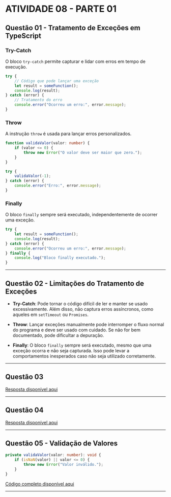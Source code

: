 # ATIVIDADE 08 - PARTE 01  

## Questão 01 - Tratamento de Exceções em TypeScript  

### Try-Catch  
O bloco `try-catch` permite capturar e lidar com erros em tempo de execução.  

```typescript
try {
    // Código que pode lançar uma exceção
    let result = someFunction();
    console.log(result);
} catch (error) {
    // Tratamento do erro
    console.error("Ocorreu um erro:", error.message);
}
```  

### Throw  
A instrução `throw` é usada para lançar erros personalizados.  

```typescript
function validaValor(valor: number) {
    if (valor <= 0) {
        throw new Error("O valor deve ser maior que zero.");
    }
}

try {
    validaValor(-1);
} catch (error) {
    console.error("Erro:", error.message);
}
```  

### Finally  
O bloco `finally` sempre será executado, independentemente de ocorrer uma exceção.  

```typescript
try {
    let result = someFunction();
    console.log(result);
} catch (error) {
    console.error("Ocorreu um erro:", error.message);
} finally {
    console.log("Bloco finally executado.");
}
```  

---

## Questão 02 - Limitações do Tratamento de Exceções  

- **Try-Catch**: Pode tornar o código difícil de ler e manter se usado excessivamente. Além disso, não captura erros assíncronos, como aqueles em `setTimeout` ou `Promises`.  

- **Throw**: Lançar exceções manualmente pode interromper o fluxo normal do programa e deve ser usado com cuidado. Se não for bem documentado, pode dificultar a depuração.  

- **Finally**: O bloco `finally` sempre será executado, mesmo que uma exceção ocorra e não seja capturada. Isso pode levar a comportamentos inesperados caso não seja utilizado corretamente.  

---

## Questão 03  
[Resposta disponível aqui](./src/question03.ts)  

---

## Questão 04  
[Resposta disponível aqui](./src/question04.ts)  

---

## Questão 05 - Validação de Valores  

```typescript
private validaValor(valor: number): void {
    if (isNaN(valor) || valor <= 0) {
        throw new Error("Valor inválido.");
    }
}
```
[Código completo disponível aqui](./src/question05.ts)  

---
